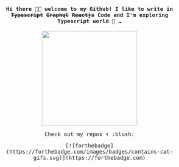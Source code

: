 
<h4 align="center"><samp> Hi there 👋🏾  welcome to my Github! I like to write in <s>Typescript</s> <s>Graphql</s> <s>Reactjs</s> Code and I'm exploring Typescript world 🐍 ☁️ </samp></h4>

<p align="center">
  <img width="250" src="https://media.giphy.com/media/3ohc0YpD0LR5wRyz1S/giphy.gif">
</p>



<p align="center"><samp>
Check out my repos ⬇️ :blush:
  </samp>
</p>



<p align="center"><samp>
[![forthebadge](https://forthebadge.com/images/badges/contains-cat-gifs.svg)](https://forthebadge.com)
  </samp>
</p>

